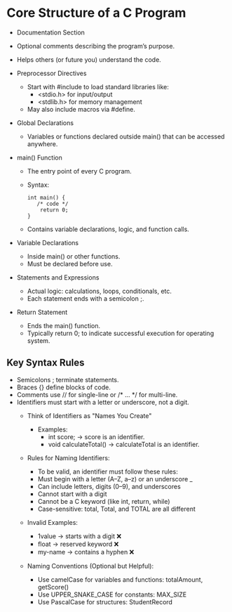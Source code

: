 # Core Structure of a C Program
- Documentation Section
- Optional comments describing the program’s purpose.
- Helps others (or future you) understand the code.

- Preprocessor Directives
    - Start with #include to load standard libraries like:
        - <stdio.h> for input/output
        - <stdlib.h> for memory management
    - May also include macros via #define.

- Global Declarations
    - Variables or functions declared outside main() that can be accessed anywhere.

- main() Function
    - The entry point of every C program.

    - Syntax:
      ``` 
      int main() { 
         /* code */ 
          return 0; 
      }
      ```
    - Contains variable declarations, logic, and function calls.

- Variable Declarations
    - Inside main() or other functions.
    - Must be declared before use.

- Statements and Expressions
    - Actual logic: calculations, loops, conditionals, etc.
    - Each statement ends with a semicolon ;.

- Return Statement
    - Ends the main() function.
    - Typically return 0; to indicate successful execution for operating system.


## Key Syntax Rules

- Semicolons ; terminate statements.
- Braces {} define blocks of code.
- Comments use // for single-line or /* ... */ for multi-line.
- Identifiers must start with a letter or underscore, not a digit.
    - Think of Identifiers as "Names You Create"
        - Examples:
            - int score; → score is an identifier.
            - void calculateTotal() → calculateTotal is an identifier.

    - Rules for Naming Identifiers:
        - To be valid, an identifier must follow these rules:
        - Must begin with a letter (A–Z, a–z) or an underscore _
        - Can include letters, digits (0–9), and underscores
        - Cannot start with a digit
        - Cannot be a C keyword (like int, return, while)
        - Case-sensitive: total, Total, and TOTAL are all different

    - Invalid Examples:
        - 1value → starts with a digit ❌
        - float → reserved keyword ❌
        - my-name → contains a hyphen ❌

    - Naming Conventions (Optional but Helpful):
        - Use camelCase for variables and functions: totalAmount, getScore()
        - Use UPPER_SNAKE_CASE for constants: MAX_SIZE
        - Use PascalCase for structures: StudentRecord
